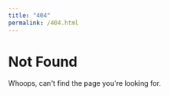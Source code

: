 ```yaml
---
title: "404"
permalink: /404.html
---
```

# Not Found
Whoops, can't find the page you're looking for.